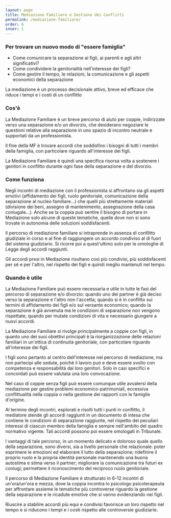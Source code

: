 ```yaml
---
layout: page
title: Mediazione Familiare e Gestione dei Conflitti
permalink: /mediazione-familiare/
order: 6
inner: 1
---
```


### Per trovare un nuovo modo di "essere famiglia"

* Come comunicare la separazione ai figli, ai parenti e agli altri significativi?
* Come condividere la genitorialità nell'interesse dei figli?
* Come gestire il tempo, le relazioni, la comunicazione e gli aspetti economici della separazione

La mediazione è un processo decisionale attivo, breve ed efficace che riduce i tempi e i costi di un conflitto
  
### Cos'è

La Mediazione Familiare è un breve percorso di aiuto per coppie, indirizzate verso una separazione e/o un divorzio, che desiderano negoziare le questioni relative alla separazione in uno spazio di incontro neutrale e supportati da un professionista.

Il fine della MF è trovare accordi che soddisfino i bisogni di tutti i membri della famiglia, con particolare riguardo all'interesse dei figli.

La Mediazione Familiare è quindi una specifica risorsa volta a sostenere i genitori in conflitto durante ogni fase della separazione e del divorzio.

### Come funziona

Negli incontri di mediazione con il professionista si affrontano sia gli aspetti emotivi (affidamento dei figli, ruolo genitoriale, comunicazione della separazione al nucleo familiare...) che quelli più strettamente materiali (divisione dei beni, assegno di mantenimento, assegnazione della casa coniugale...). Anche se la coppia può sentire il bisogno di portare in Mediazione solo alcune di queste tematiche, quelle dove non si sono trovate in autonomia delle soluzioni soddisfacenti.

Il percorso di mediazione familiare si intraprende in assenza di conflitto giudiziale in corso e al fine di raggiungere un accordo condiviso al di fuori del sistema giudiziario. Si ricorre poi a quest'ultimo solo per le omologhe di Legge degli accordi raggiunti.

Gli accordi presi in Mediazione risultano così più condivisi, più soddisfacenti per sé e per l'altro, nel rispetto dei figli e quindi meglio mantenuti nel tempo.

### Quando è utile

La Mediazione Familiare può essere necessaria e utile in tutte le fasi del percorso di separazione e/o divorzio: quando uno dei partner è già deciso verso la separazione e l'altro non l'accetta; quando si è in conflitto sui termini di affidamento dei figli e/o sul versante economico; quando la separazione è già avvenuta ma le condizioni di separazione non vengono rispettate; quando per mutate condizioni di vita e necessario giungere a nuovi accordi.

La Mediazione Familiare si rivolge principalmente a coppie con figli, in quanto uno dei suoi obiettivi principali è la riorganizzazione delle relazioni familiari in un'ottica di continuità genitoriale, con particolare riguardo all'interesse dei figli.

I figli sono pertanto al centro dell'interesse nel percorso di mediazione, ma non partecipi alle sedute, poiché il lavoro può e deve essere svolto con competenza e responsabilità dai loro genitori. Solo in casi specifici e concordati può essere valutata una loro convocazione.

Nel caso di coppie senza figli può essere comunque utile avvalersi della mediazione per gestire problemi economico-patrimoniali, eccessiva conflittualità nella coppia o nella gestione dei rapporti con le famiglie d'origine.

Al termine degli incontri, esplorati e risolti tutti i punti in conflitto, il mediatore stende gli accordi raggiunti in un documento di intesa che contiene le condizioni di separazione raggiunte, nel rispetto dei peculiari interessi di ciascun membro della famiglia e sempre nell'ambito del quadro normativo vigente. Tali accordi possono poi essere omologati in Tribunale.

I vantaggi di tale percorso, in un momento delicato e doloroso quale quello della separazione, sono diversi, sia a livello personale che relazionale: poter esprimere le emozioni ed elaborare il lutto della separazione; ridefinire il proprio ruolo e la propria identità personale mantenendo una buona autostima e stima verso il partner; migliorare la comunicazione tra futuri ex coniugi; permettere il riconoscimento del reciproco ruolo genitoriale.

Il percorso di Mediazione Familiare è strutturato in 6-12 incontri di un'ora/un'ora e mezza, dove la coppia incontra lo psicologo psicoterapeuta per affrontare assieme le tematiche più controverse riguardo la gestione della separazione e le ricadute emotive che si vanno evidenziando nei figli.

Riuscire a stabilire accordi più equi e condivisi favorisce un loro rispetto nel tempo e si riducono i tempi e i costi rispetto alle controversie giudiziarie.
